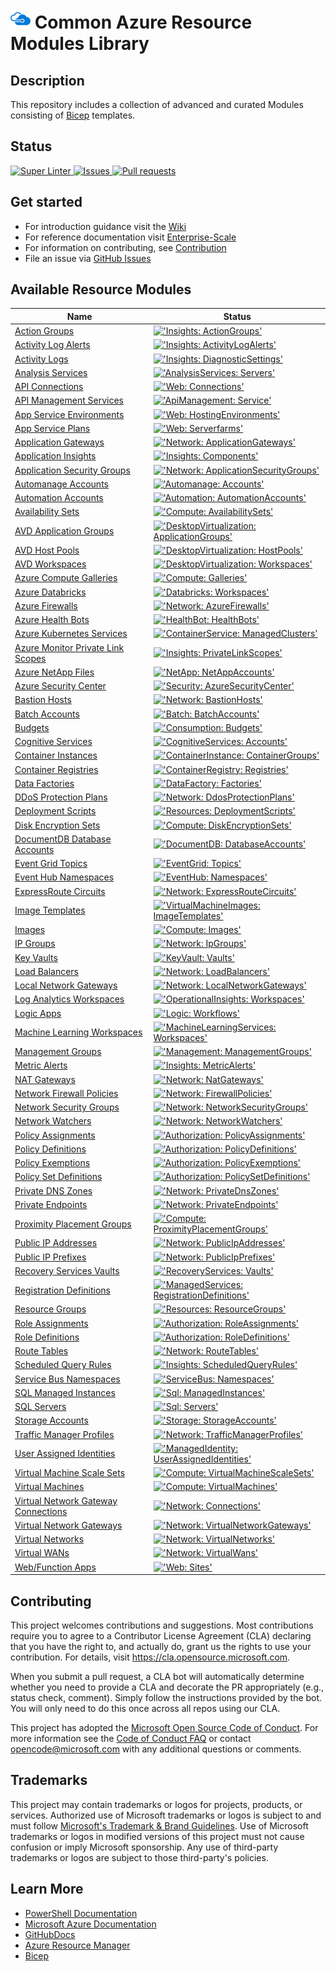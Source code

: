 # ![AzureIcon] Common Azure Resource Modules Library

## Description

This repository includes a collection of advanced and curated Modules consisting of [Bicep][Bicep] templates.

## Status

<a href="https://github.com/Azure/ResourceModules/actions/workflows/linter.yml">
  <img alt="Super Linter" src="https://github.com/Azure/ResourceModules/actions/workflows/linter.yml/badge.svg" />
</a>
<a href="https://github.com/Azure/ResourceModules/issues">
  <img alt="Issues" src="https://img.shields.io/github/issues/Azure/ResourceModules?color=0088ff" />
</a>
<a href="https://github.com/Azure/ResourceModules/pulls">
  <img alt="Pull requests" src="https://img.shields.io/github/issues-pr/Azure/ResourceModules?color=0088ff" />
</a>

## Get started

* For introduction guidance visit the [Wiki](https://github.com/azure/ResourceModules/wiki)
* For reference documentation visit [Enterprise-Scale](https://github.com/azure/enterprise-scale)
* For information on contributing, see [Contribution](<https://github.com/Azure/ResourceModules/wiki#contributing>)
* File an issue via [GitHub Issues](https://github.com/azure/ResourceModules/issues/new/choose)

## Available Resource Modules

| Name | Status |
| - | - |
| [Action Groups](https://github.com/lsnoddy/ResourceModules/tree/main/arm/Microsoft.Insights/actionGroups) | [!['Insights: ActionGroups'](https://github.com/lsnoddy/ResourceModules/actions/workflows/ms.insights.actiongroups.yml/badge.svg)](https://github.com/lsnoddy/ResourceModules/actions/workflows/ms.insights.actiongroups.yml) |
| [Activity Log Alerts](https://github.com/lsnoddy/ResourceModules/tree/main/arm/Microsoft.Insights/activityLogAlerts) | [!['Insights: ActivityLogAlerts'](https://github.com/lsnoddy/ResourceModules/actions/workflows/ms.insights.activitylogalerts.yml/badge.svg)](https://github.com/lsnoddy/ResourceModules/actions/workflows/ms.insights.activitylogalerts.yml) |
| [Activity Logs](https://github.com/lsnoddy/ResourceModules/tree/main/arm/Microsoft.Insights/diagnosticSettings) | [!['Insights: DiagnosticSettings'](https://github.com/lsnoddy/ResourceModules/actions/workflows/ms.insights.diagnosticsettings.yml/badge.svg)](https://github.com/lsnoddy/ResourceModules/actions/workflows/ms.insights.diagnosticsettings.yml) |
| [Analysis Services](https://github.com/lsnoddy/ResourceModules/tree/main/arm/Microsoft.AnalysisServices/servers) | [!['AnalysisServices: Servers'](https://github.com/lsnoddy/ResourceModules/actions/workflows/ms.analysisservices.servers.yml/badge.svg)](https://github.com/lsnoddy/ResourceModules/actions/workflows/ms.analysisservices.servers.yml) |
| [API Connections](https://github.com/lsnoddy/ResourceModules/tree/main/arm/Microsoft.Web/connections) | [!['Web: Connections'](https://github.com/lsnoddy/ResourceModules/actions/workflows/ms.web.connections.yml/badge.svg)](https://github.com/lsnoddy/ResourceModules/actions/workflows/ms.web.connections.yml) |
| [API Management Services](https://github.com/lsnoddy/ResourceModules/tree/main/arm/Microsoft.ApiManagement/service) | [!['ApiManagement: Service'](https://github.com/lsnoddy/ResourceModules/actions/workflows/ms.apimanagement.service.yml/badge.svg)](https://github.com/lsnoddy/ResourceModules/actions/workflows/ms.apimanagement.service.yml) |
| [App Service Environments](https://github.com/lsnoddy/ResourceModules/tree/main/arm/Microsoft.Web/hostingEnvironments) | [!['Web: HostingEnvironments'](https://github.com/lsnoddy/ResourceModules/actions/workflows/ms.web.hostingenvironments.yml/badge.svg)](https://github.com/lsnoddy/ResourceModules/actions/workflows/ms.web.hostingenvironments.yml) |
| [App Service Plans](https://github.com/lsnoddy/ResourceModules/tree/main/arm/Microsoft.Web/serverfarms) | [!['Web: Serverfarms'](https://github.com/lsnoddy/ResourceModules/actions/workflows/ms.web.serverfarms.yml/badge.svg)](https://github.com/lsnoddy/ResourceModules/actions/workflows/ms.web.serverfarms.yml) |
| [Application Gateways](https://github.com/lsnoddy/ResourceModules/tree/main/arm/Microsoft.Network/applicationGateways) | [!['Network: ApplicationGateways'](https://github.com/lsnoddy/ResourceModules/actions/workflows/ms.network.applicationgateways.yml/badge.svg)](https://github.com/lsnoddy/ResourceModules/actions/workflows/ms.network.applicationgateways.yml) |
| [Application Insights](https://github.com/lsnoddy/ResourceModules/tree/main/arm/Microsoft.Insights/components) | [!['Insights: Components'](https://github.com/lsnoddy/ResourceModules/actions/workflows/ms.insights.components.yml/badge.svg)](https://github.com/lsnoddy/ResourceModules/actions/workflows/ms.insights.components.yml) |
| [Application Security Groups](https://github.com/lsnoddy/ResourceModules/tree/main/arm/Microsoft.Network/applicationSecurityGroups) | [!['Network: ApplicationSecurityGroups'](https://github.com/lsnoddy/ResourceModules/actions/workflows/ms.network.applicationsecuritygroups.yml/badge.svg)](https://github.com/lsnoddy/ResourceModules/actions/workflows/ms.network.applicationsecuritygroups.yml) |
| [Automanage Accounts](https://github.com/lsnoddy/ResourceModules/tree/main/arm/Microsoft.Automanage/accounts) | [!['Automanage: Accounts'](https://github.com/lsnoddy/ResourceModules/actions/workflows/ms.automanage.accounts.yml/badge.svg)](https://github.com/lsnoddy/ResourceModules/actions/workflows/ms.automanage.accounts.yml) |
| [Automation Accounts](https://github.com/lsnoddy/ResourceModules/tree/main/arm/Microsoft.Automation/automationAccounts) | [!['Automation: AutomationAccounts'](https://github.com/lsnoddy/ResourceModules/actions/workflows/ms.automation.automationaccounts.yml/badge.svg)](https://github.com/lsnoddy/ResourceModules/actions/workflows/ms.automation.automationaccounts.yml) |
| [Availability Sets](https://github.com/lsnoddy/ResourceModules/tree/main/arm/Microsoft.Compute/availabilitySets) | [!['Compute: AvailabilitySets'](https://github.com/lsnoddy/ResourceModules/actions/workflows/ms.compute.availabilitysets.yml/badge.svg)](https://github.com/lsnoddy/ResourceModules/actions/workflows/ms.compute.availabilitysets.yml) |
| [AVD Application Groups](https://github.com/lsnoddy/ResourceModules/tree/main/arm/Microsoft.DesktopVirtualization/applicationgroups) | [!['DesktopVirtualization: ApplicationGroups'](https://github.com/lsnoddy/ResourceModules/actions/workflows/ms.desktopvirtualization.applicationgroups.yml/badge.svg)](https://github.com/lsnoddy/ResourceModules/actions/workflows/ms.desktopvirtualization.applicationgroups.yml) |
| [AVD Host Pools](https://github.com/lsnoddy/ResourceModules/tree/main/arm/Microsoft.DesktopVirtualization/hostpools) | [!['DesktopVirtualization: HostPools'](https://github.com/lsnoddy/ResourceModules/actions/workflows/ms.desktopvirtualization.hostpools.yml/badge.svg)](https://github.com/lsnoddy/ResourceModules/actions/workflows/ms.desktopvirtualization.hostpools.yml) |
| [AVD Workspaces](https://github.com/lsnoddy/ResourceModules/tree/main/arm/Microsoft.DesktopVirtualization/workspaces) | [!['DesktopVirtualization: Workspaces'](https://github.com/lsnoddy/ResourceModules/actions/workflows/ms.desktopvirtualization.workspaces.yml/badge.svg)](https://github.com/lsnoddy/ResourceModules/actions/workflows/ms.desktopvirtualization.workspaces.yml) |
| [Azure Compute Galleries](https://github.com/lsnoddy/ResourceModules/tree/main/arm/Microsoft.Compute/galleries) | [!['Compute: Galleries'](https://github.com/lsnoddy/ResourceModules/actions/workflows/ms.compute.galleries.yml/badge.svg)](https://github.com/lsnoddy/ResourceModules/actions/workflows/ms.compute.galleries.yml) |
| [Azure Databricks](https://github.com/lsnoddy/ResourceModules/tree/main/arm/Microsoft.Databricks/workspaces) | [!['Databricks: Workspaces'](https://github.com/lsnoddy/ResourceModules/actions/workflows/ms.databricks.workspaces.yml/badge.svg)](https://github.com/lsnoddy/ResourceModules/actions/workflows/ms.databricks.workspaces.yml) |
| [Azure Firewalls](https://github.com/lsnoddy/ResourceModules/tree/main/arm/Microsoft.Network/azureFirewalls) | [!['Network: AzureFirewalls'](https://github.com/lsnoddy/ResourceModules/actions/workflows/ms.network.azurefirewalls.yml/badge.svg)](https://github.com/lsnoddy/ResourceModules/actions/workflows/ms.network.azurefirewalls.yml) |
| [Azure Health Bots](https://github.com/lsnoddy/ResourceModules/tree/main/arm/Microsoft.HealthBot/healthBots) | [!['HealthBot: HealthBots'](https://github.com/lsnoddy/ResourceModules/actions/workflows/ms.healthbot.healthbots.yml/badge.svg)](https://github.com/lsnoddy/ResourceModules/actions/workflows/ms.healthbot.healthbots.yml) |
| [Azure Kubernetes Services](https://github.com/lsnoddy/ResourceModules/tree/main/arm/Microsoft.ContainerService/managedClusters) | [!['ContainerService: ManagedClusters'](https://github.com/lsnoddy/ResourceModules/actions/workflows/ms.containerservice.managedclusters.yml/badge.svg)](https://github.com/lsnoddy/ResourceModules/actions/workflows/ms.containerservice.managedclusters.yml) |
| [Azure Monitor Private Link Scopes](https://github.com/lsnoddy/ResourceModules/tree/main/arm/Microsoft.Insights/privateLinkScopes) | [!['Insights: PrivateLinkScopes'](https://github.com/lsnoddy/ResourceModules/actions/workflows/ms.insights.privatelinkscopes.yml/badge.svg)](https://github.com/lsnoddy/ResourceModules/actions/workflows/ms.insights.privatelinkscopes.yml) |
| [Azure NetApp Files](https://github.com/lsnoddy/ResourceModules/tree/main/arm/Microsoft.NetApp/netAppAccounts) | [!['NetApp: NetAppAccounts'](https://github.com/lsnoddy/ResourceModules/actions/workflows/ms.netapp.netappaccounts.yml/badge.svg)](https://github.com/lsnoddy/ResourceModules/actions/workflows/ms.netapp.netappaccounts.yml) |
| [Azure Security Center](https://github.com/lsnoddy/ResourceModules/tree/main/arm/Microsoft.Security/azureSecurityCenter) | [!['Security: AzureSecurityCenter'](https://github.com/lsnoddy/ResourceModules/actions/workflows/ms.security.azuresecuritycenter.yml/badge.svg)](https://github.com/lsnoddy/ResourceModules/actions/workflows/ms.security.azuresecuritycenter.yml) |
| [Bastion Hosts](https://github.com/lsnoddy/ResourceModules/tree/main/arm/Microsoft.Network/bastionHosts) | [!['Network: BastionHosts'](https://github.com/lsnoddy/ResourceModules/actions/workflows/ms.network.bastionhosts.yml/badge.svg)](https://github.com/lsnoddy/ResourceModules/actions/workflows/ms.network.bastionhosts.yml) |
| [Batch Accounts](https://github.com/lsnoddy/ResourceModules/tree/main/arm/Microsoft.Batch/batchAccounts) | [!['Batch: BatchAccounts'](https://github.com/lsnoddy/ResourceModules/actions/workflows/ms.batch.batchaccounts.yml/badge.svg)](https://github.com/lsnoddy/ResourceModules/actions/workflows/ms.batch.batchaccounts.yml) |
| [Budgets](https://github.com/lsnoddy/ResourceModules/tree/main/arm/Microsoft.Consumption/budgets) | [!['Consumption: Budgets'](https://github.com/lsnoddy/ResourceModules/actions/workflows/ms.consumption.budgets.yml/badge.svg)](https://github.com/lsnoddy/ResourceModules/actions/workflows/ms.consumption.budgets.yml) |
| [Cognitive Services](https://github.com/lsnoddy/ResourceModules/tree/main/arm/Microsoft.CognitiveServices/accounts) | [!['CognitiveServices: Accounts'](https://github.com/lsnoddy/ResourceModules/actions/workflows/ms.cognitiveservices.accounts.yml/badge.svg)](https://github.com/lsnoddy/ResourceModules/actions/workflows/ms.cognitiveservices.accounts.yml) |
| [Container Instances](https://github.com/lsnoddy/ResourceModules/tree/main/arm/Microsoft.ContainerInstance/containerGroups) | [!['ContainerInstance: ContainerGroups'](https://github.com/lsnoddy/ResourceModules/actions/workflows/ms.containerinstance.containergroups.yml/badge.svg)](https://github.com/lsnoddy/ResourceModules/actions/workflows/ms.containerinstance.containergroups.yml) |
| [Container Registries](https://github.com/lsnoddy/ResourceModules/tree/main/arm/Microsoft.ContainerRegistry/registries) | [!['ContainerRegistry: Registries'](https://github.com/lsnoddy/ResourceModules/actions/workflows/ms.containerregistry.registries.yml/badge.svg)](https://github.com/lsnoddy/ResourceModules/actions/workflows/ms.containerregistry.registries.yml) |
| [Data Factories](https://github.com/lsnoddy/ResourceModules/tree/main/arm/Microsoft.DataFactory/factories) | [!['DataFactory: Factories'](https://github.com/lsnoddy/ResourceModules/actions/workflows/ms.datafactory.factories.yml/badge.svg)](https://github.com/lsnoddy/ResourceModules/actions/workflows/ms.datafactory.factories.yml) |
| [DDoS Protection Plans](https://github.com/lsnoddy/ResourceModules/tree/main/arm/Microsoft.Network/ddosProtectionPlans) | [!['Network: DdosProtectionPlans'](https://github.com/lsnoddy/ResourceModules/actions/workflows/ms.network.ddosprotectionplans.yml/badge.svg)](https://github.com/lsnoddy/ResourceModules/actions/workflows/ms.network.ddosprotectionplans.yml) |
| [Deployment Scripts](https://github.com/lsnoddy/ResourceModules/tree/main/arm/Microsoft.Resources/deploymentScripts) | [!['Resources: DeploymentScripts'](https://github.com/lsnoddy/ResourceModules/actions/workflows/ms.resources.deploymentscripts.yml/badge.svg)](https://github.com/lsnoddy/ResourceModules/actions/workflows/ms.resources.deploymentscripts.yml) |
| [Disk Encryption Sets](https://github.com/lsnoddy/ResourceModules/tree/main/arm/Microsoft.Compute/diskEncryptionSets) | [!['Compute: DiskEncryptionSets'](https://github.com/lsnoddy/ResourceModules/actions/workflows/ms.compute.diskencryptionsets.yml/badge.svg)](https://github.com/lsnoddy/ResourceModules/actions/workflows/ms.compute.diskencryptionsets.yml) |
| [DocumentDB Database Accounts](https://github.com/lsnoddy/ResourceModules/tree/main/arm/Microsoft.DocumentDB/databaseAccounts) | [!['DocumentDB: DatabaseAccounts'](https://github.com/lsnoddy/ResourceModules/actions/workflows/ms.documentdb.databaseaccounts.yml/badge.svg)](https://github.com/lsnoddy/ResourceModules/actions/workflows/ms.documentdb.databaseaccounts.yml) |
| [Event Grid Topics](https://github.com/lsnoddy/ResourceModules/tree/main/arm/Microsoft.EventGrid/topics) | [!['EventGrid: Topics'](https://github.com/lsnoddy/ResourceModules/actions/workflows/ms.eventgrid.topics.yml/badge.svg)](https://github.com/lsnoddy/ResourceModules/actions/workflows/ms.eventgrid.topics.yml) |
| [Event Hub Namespaces](https://github.com/lsnoddy/ResourceModules/tree/main/arm/Microsoft.EventHub/namespaces) | [!['EventHub: Namespaces'](https://github.com/lsnoddy/ResourceModules/actions/workflows/ms.eventhub.namespaces.yml/badge.svg)](https://github.com/lsnoddy/ResourceModules/actions/workflows/ms.eventhub.namespaces.yml) |
| [ExpressRoute Circuits](https://github.com/lsnoddy/ResourceModules/tree/main/arm/Microsoft.Network/expressRouteCircuits) | [!['Network: ExpressRouteCircuits'](https://github.com/lsnoddy/ResourceModules/actions/workflows/ms.network.expressroutecircuits.yml/badge.svg)](https://github.com/lsnoddy/ResourceModules/actions/workflows/ms.network.expressroutecircuits.yml) |
| [Image Templates](https://github.com/lsnoddy/ResourceModules/tree/main/arm/Microsoft.VirtualMachineImages/imageTemplates) | [!['VirtualMachineImages: ImageTemplates'](https://github.com/lsnoddy/ResourceModules/actions/workflows/ms.virtualmachineimages.imagetemplates.yml/badge.svg)](https://github.com/lsnoddy/ResourceModules/actions/workflows/ms.virtualmachineimages.imagetemplates.yml) |
| [Images](https://github.com/lsnoddy/ResourceModules/tree/main/arm/Microsoft.Compute/images) | [!['Compute: Images'](https://github.com/lsnoddy/ResourceModules/actions/workflows/ms.compute.images.yml/badge.svg)](https://github.com/lsnoddy/ResourceModules/actions/workflows/ms.compute.images.yml) |
| [IP Groups](https://github.com/lsnoddy/ResourceModules/tree/main/arm/Microsoft.Network/ipGroups) | [!['Network: IpGroups'](https://github.com/lsnoddy/ResourceModules/actions/workflows/ms.network.ipgroups.yml/badge.svg)](https://github.com/lsnoddy/ResourceModules/actions/workflows/ms.network.ipgroups.yml) |
| [Key Vaults](https://github.com/lsnoddy/ResourceModules/tree/main/arm/Microsoft.KeyVault/vaults) | [!['KeyVault: Vaults'](https://github.com/lsnoddy/ResourceModules/actions/workflows/ms.keyvault.vaults.yml/badge.svg)](https://github.com/lsnoddy/ResourceModules/actions/workflows/ms.keyvault.vaults.yml) |
| [Load Balancers](https://github.com/lsnoddy/ResourceModules/tree/main/arm/Microsoft.Network/loadBalancers) | [!['Network: LoadBalancers'](https://github.com/lsnoddy/ResourceModules/actions/workflows/ms.network.loadbalancers.yml/badge.svg)](https://github.com/lsnoddy/ResourceModules/actions/workflows/ms.network.loadbalancers.yml) |
| [Local Network Gateways](https://github.com/lsnoddy/ResourceModules/tree/main/arm/Microsoft.Network/localNetworkGateways) | [!['Network: LocalNetworkGateways'](https://github.com/lsnoddy/ResourceModules/actions/workflows/ms.network.localnetworkgateways.yml/badge.svg)](https://github.com/lsnoddy/ResourceModules/actions/workflows/ms.network.localnetworkgateways.yml) |
| [Log Analytics Workspaces](https://github.com/lsnoddy/ResourceModules/tree/main/arm/Microsoft.OperationalInsights/workspaces) | [!['OperationalInsights: Workspaces'](https://github.com/lsnoddy/ResourceModules/actions/workflows/ms.operationalinsights.workspaces.yml/badge.svg)](https://github.com/lsnoddy/ResourceModules/actions/workflows/ms.operationalinsights.workspaces.yml) |
| [Logic Apps](https://github.com/lsnoddy/ResourceModules/tree/main/arm/Microsoft.Logic/workflows) | [!['Logic: Workflows'](https://github.com/lsnoddy/ResourceModules/actions/workflows/ms.logic.workflows.yml/badge.svg)](https://github.com/lsnoddy/ResourceModules/actions/workflows/ms.logic.workflows.yml) |
| [Machine Learning Workspaces](https://github.com/lsnoddy/ResourceModules/tree/main/arm/Microsoft.MachineLearningServices/workspaces) | [!['MachineLearningServices: Workspaces'](https://github.com/lsnoddy/ResourceModules/actions/workflows/ms.machinelearningservices.workspaces.yml/badge.svg)](https://github.com/lsnoddy/ResourceModules/actions/workflows/ms.machinelearningservices.workspaces.yml) |
| [Management Groups](https://github.com/lsnoddy/ResourceModules/tree/main/arm/Microsoft.Management/managementGroups) | [!['Management: ManagementGroups'](https://github.com/lsnoddy/ResourceModules/actions/workflows/ms.management.managementgroups.yml/badge.svg)](https://github.com/lsnoddy/ResourceModules/actions/workflows/ms.management.managementgroups.yml) |
| [Metric Alerts](https://github.com/lsnoddy/ResourceModules/tree/main/arm/Microsoft.Insights/metricAlerts) | [!['Insights: MetricAlerts'](https://github.com/lsnoddy/ResourceModules/actions/workflows/ms.insights.metricalerts.yml/badge.svg)](https://github.com/lsnoddy/ResourceModules/actions/workflows/ms.insights.metricalerts.yml) |
| [NAT Gateways](https://github.com/lsnoddy/ResourceModules/tree/main/arm/Microsoft.Network/natGateways) | [!['Network: NatGateways'](https://github.com/lsnoddy/ResourceModules/actions/workflows/ms.network.natgateways.yml/badge.svg)](https://github.com/lsnoddy/ResourceModules/actions/workflows/ms.network.natgateways.yml) |
| [Network Firewall Policies](https://github.com/lsnoddy/ResourceModules/tree/main/arm/Microsoft.Network/firewallPolicies) | [!['Network: FirewallPolicies'](https://github.com/lsnoddy/ResourceModules/actions/workflows/ms.network.firewallpolicies.yml/badge.svg)](https://github.com/lsnoddy/ResourceModules/actions/workflows/ms.network.firewallpolicies.yml) |
| [Network Security Groups](https://github.com/lsnoddy/ResourceModules/tree/main/arm/Microsoft.Network/networkSecurityGroups) | [!['Network: NetworkSecurityGroups'](https://github.com/lsnoddy/ResourceModules/actions/workflows/ms.network.networksecuritygroups.yml/badge.svg)](https://github.com/lsnoddy/ResourceModules/actions/workflows/ms.network.networksecuritygroups.yml) |
| [Network Watchers](https://github.com/lsnoddy/ResourceModules/tree/main/arm/Microsoft.Network/networkWatchers) | [!['Network: NetworkWatchers'](https://github.com/lsnoddy/ResourceModules/actions/workflows/ms.network.networkwatchers.yml/badge.svg)](https://github.com/lsnoddy/ResourceModules/actions/workflows/ms.network.networkwatchers.yml) |
| [Policy Assignments](https://github.com/lsnoddy/ResourceModules/tree/main/arm/Microsoft.Authorization/policyAssignments) | [!['Authorization: PolicyAssignments'](https://github.com/lsnoddy/ResourceModules/actions/workflows/ms.authorization.policyassignments.yml/badge.svg)](https://github.com/lsnoddy/ResourceModules/actions/workflows/ms.authorization.policyassignments.yml) |
| [Policy Definitions](https://github.com/lsnoddy/ResourceModules/tree/main/arm/Microsoft.Authorization/policyDefinitions) | [!['Authorization: PolicyDefinitions'](https://github.com/lsnoddy/ResourceModules/actions/workflows/ms.authorization.policydefinitions.yml/badge.svg)](https://github.com/lsnoddy/ResourceModules/actions/workflows/ms.authorization.policydefinitions.yml) |
| [Policy Exemptions](https://github.com/lsnoddy/ResourceModules/tree/main/arm/Microsoft.Authorization/policyExemptions) | [!['Authorization: PolicyExemptions'](https://github.com/lsnoddy/ResourceModules/actions/workflows/ms.authorization.policyexemptions.yml/badge.svg)](https://github.com/lsnoddy/ResourceModules/actions/workflows/ms.authorization.policyexemptions.yml) |
| [Policy Set Definitions](https://github.com/lsnoddy/ResourceModules/tree/main/arm/Microsoft.Authorization/policySetDefinitions) | [!['Authorization: PolicySetDefinitions'](https://github.com/lsnoddy/ResourceModules/actions/workflows/ms.authorization.policysetdefinitions.yml/badge.svg)](https://github.com/lsnoddy/ResourceModules/actions/workflows/ms.authorization.policysetdefinitions.yml) |
| [Private DNS Zones](https://github.com/lsnoddy/ResourceModules/tree/main/arm/Microsoft.Network/privateDnsZones) | [!['Network: PrivateDnsZones'](https://github.com/lsnoddy/ResourceModules/actions/workflows/ms.network.privatednszones.yml/badge.svg)](https://github.com/lsnoddy/ResourceModules/actions/workflows/ms.network.privatednszones.yml) |
| [Private Endpoints](https://github.com/lsnoddy/ResourceModules/tree/main/arm/Microsoft.Network/privateEndpoints) | [!['Network: PrivateEndpoints'](https://github.com/lsnoddy/ResourceModules/actions/workflows/ms.network.privateendpoints.yml/badge.svg)](https://github.com/lsnoddy/ResourceModules/actions/workflows/ms.network.privateendpoints.yml) |
| [Proximity Placement Groups](https://github.com/lsnoddy/ResourceModules/tree/main/arm/Microsoft.Compute/proximityPlacementGroups) | [!['Compute: ProximityPlacementGroups'](https://github.com/lsnoddy/ResourceModules/actions/workflows/ms.compute.proximityplacementgroups.yml/badge.svg)](https://github.com/lsnoddy/ResourceModules/actions/workflows/ms.compute.proximityplacementgroups.yml) |
| [Public IP Addresses](https://github.com/lsnoddy/ResourceModules/tree/main/arm/Microsoft.Network/publicIPAddresses) | [!['Network: PublicIpAddresses'](https://github.com/lsnoddy/ResourceModules/actions/workflows/ms.network.publicipaddresses.yml/badge.svg)](https://github.com/lsnoddy/ResourceModules/actions/workflows/ms.network.publicipaddresses.yml) |
| [Public IP Prefixes](https://github.com/lsnoddy/ResourceModules/tree/main/arm/Microsoft.Network/publicIPPrefixes) | [!['Network: PublicIpPrefixes'](https://github.com/lsnoddy/ResourceModules/actions/workflows/ms.network.publicipprefixes.yml/badge.svg)](https://github.com/lsnoddy/ResourceModules/actions/workflows/ms.network.publicipprefixes.yml) |
| [Recovery Services Vaults](https://github.com/lsnoddy/ResourceModules/tree/main/arm/Microsoft.RecoveryServices/vaults) | [!['RecoveryServices: Vaults'](https://github.com/lsnoddy/ResourceModules/actions/workflows/ms.recoveryservices.vaults.yml/badge.svg)](https://github.com/lsnoddy/ResourceModules/actions/workflows/ms.recoveryservices.vaults.yml) |
| [Registration Definitions](https://github.com/lsnoddy/ResourceModules/tree/main/arm/Microsoft.ManagedServices/registrationDefinitions) | [!['ManagedServices: RegistrationDefinitions'](https://github.com/lsnoddy/ResourceModules/actions/workflows/ms.managedservices.registrationdefinitions.yml/badge.svg)](https://github.com/lsnoddy/ResourceModules/actions/workflows/ms.managedservices.registrationdefinitions.yml) |
| [Resource Groups](https://github.com/lsnoddy/ResourceModules/tree/main/arm/Microsoft.Resources/resourceGroups) | [!['Resources: ResourceGroups'](https://github.com/lsnoddy/ResourceModules/actions/workflows/ms.resources.resourcegroups.yml/badge.svg)](https://github.com/lsnoddy/ResourceModules/actions/workflows/ms.resources.resourcegroups.yml) |
| [Role Assignments](https://github.com/lsnoddy/ResourceModules/tree/main/arm/Microsoft.Authorization/roleAssignments) | [!['Authorization: RoleAssignments'](https://github.com/lsnoddy/ResourceModules/actions/workflows/ms.authorization.roleassignments.yml/badge.svg)](https://github.com/lsnoddy/ResourceModules/actions/workflows/ms.authorization.roleassignments.yml) |
| [Role Definitions](https://github.com/lsnoddy/ResourceModules/tree/main/arm/Microsoft.Authorization/roleDefinitions) | [!['Authorization: RoleDefinitions'](https://github.com/lsnoddy/ResourceModules/actions/workflows/ms.authorization.roledefinitions.yml/badge.svg)](https://github.com/lsnoddy/ResourceModules/actions/workflows/ms.authorization.roledefinitions.yml) |
| [Route Tables](https://github.com/lsnoddy/ResourceModules/tree/main/arm/Microsoft.Network/routeTables) | [!['Network: RouteTables'](https://github.com/lsnoddy/ResourceModules/actions/workflows/ms.network.routetables.yml/badge.svg)](https://github.com/lsnoddy/ResourceModules/actions/workflows/ms.network.routetables.yml) |
| [Scheduled Query Rules](https://github.com/lsnoddy/ResourceModules/tree/main/arm/Microsoft.Insights/scheduledQueryRules) | [!['Insights: ScheduledQueryRules'](https://github.com/lsnoddy/ResourceModules/actions/workflows/ms.insights.scheduledqueryrules.yml/badge.svg)](https://github.com/lsnoddy/ResourceModules/actions/workflows/ms.insights.scheduledqueryrules.yml) |
| [Service Bus Namespaces](https://github.com/lsnoddy/ResourceModules/tree/main/arm/Microsoft.ServiceBus/namespaces) | [!['ServiceBus: Namespaces'](https://github.com/lsnoddy/ResourceModules/actions/workflows/ms.servicebus.namespaces.yml/badge.svg)](https://github.com/lsnoddy/ResourceModules/actions/workflows/ms.servicebus.namespaces.yml) |
| [SQL Managed Instances](https://github.com/lsnoddy/ResourceModules/tree/main/arm/Microsoft.Sql/managedInstances) | [!['Sql: ManagedInstances'](https://github.com/lsnoddy/ResourceModules/actions/workflows/ms.sql.managedinstances.yml/badge.svg)](https://github.com/lsnoddy/ResourceModules/actions/workflows/ms.sql.managedinstances.yml) |
| [SQL Servers](https://github.com/lsnoddy/ResourceModules/tree/main/arm/Microsoft.Sql/servers) | [!['Sql: Servers'](https://github.com/lsnoddy/ResourceModules/actions/workflows/ms.sql.servers.yml/badge.svg)](https://github.com/lsnoddy/ResourceModules/actions/workflows/ms.sql.servers.yml) |
| [Storage Accounts](https://github.com/lsnoddy/ResourceModules/tree/main/arm/Microsoft.Storage/storageAccounts) | [!['Storage: StorageAccounts'](https://github.com/lsnoddy/ResourceModules/actions/workflows/ms.storage.storageaccounts.yml/badge.svg)](https://github.com/lsnoddy/ResourceModules/actions/workflows/ms.storage.storageaccounts.yml) |
| [Traffic Manager Profiles](https://github.com/lsnoddy/ResourceModules/tree/main/arm/Microsoft.Network/trafficmanagerprofiles) | [!['Network: TrafficManagerProfiles'](https://github.com/lsnoddy/ResourceModules/actions/workflows/ms.network.trafficmanagerprofiles.yml/badge.svg)](https://github.com/lsnoddy/ResourceModules/actions/workflows/ms.network.trafficmanagerprofiles.yml) |
| [User Assigned Identities](https://github.com/lsnoddy/ResourceModules/tree/main/arm/Microsoft.ManagedIdentity/userAssignedIdentities) | [!['ManagedIdentity: UserAssignedIdentities'](https://github.com/lsnoddy/ResourceModules/actions/workflows/ms.managedidentity.userassignedidentities.yml/badge.svg)](https://github.com/lsnoddy/ResourceModules/actions/workflows/ms.managedidentity.userassignedidentities.yml) |
| [Virtual Machine Scale Sets](https://github.com/lsnoddy/ResourceModules/tree/main/arm/Microsoft.Compute/virtualMachineScaleSets) | [!['Compute: VirtualMachineScaleSets'](https://github.com/lsnoddy/ResourceModules/actions/workflows/ms.compute.virtualmachinescalesets.yml/badge.svg)](https://github.com/lsnoddy/ResourceModules/actions/workflows/ms.compute.virtualmachinescalesets.yml) |
| [Virtual Machines](https://github.com/lsnoddy/ResourceModules/tree/main/arm/Microsoft.Compute/virtualMachines) | [!['Compute: VirtualMachines'](https://github.com/lsnoddy/ResourceModules/actions/workflows/ms.compute.virtualmachines.yml/badge.svg)](https://github.com/lsnoddy/ResourceModules/actions/workflows/ms.compute.virtualmachines.yml) |
| [Virtual Network Gateway Connections](https://github.com/lsnoddy/ResourceModules/tree/main/arm/Microsoft.Network/connections) | [!['Network: Connections'](https://github.com/lsnoddy/ResourceModules/actions/workflows/ms.network.connections.yml/badge.svg)](https://github.com/lsnoddy/ResourceModules/actions/workflows/ms.network.connections.yml) |
| [Virtual Network Gateways](https://github.com/lsnoddy/ResourceModules/tree/main/arm/Microsoft.Network/virtualNetworkGateways) | [!['Network: VirtualNetworkGateways'](https://github.com/lsnoddy/ResourceModules/actions/workflows/ms.network.virtualnetworkgateways.yml/badge.svg)](https://github.com/lsnoddy/ResourceModules/actions/workflows/ms.network.virtualnetworkgateways.yml) |
| [Virtual Networks](https://github.com/lsnoddy/ResourceModules/tree/main/arm/Microsoft.Network/virtualNetworks) | [!['Network: VirtualNetworks'](https://github.com/lsnoddy/ResourceModules/actions/workflows/ms.network.virtualnetworks.yml/badge.svg)](https://github.com/lsnoddy/ResourceModules/actions/workflows/ms.network.virtualnetworks.yml) |
| [Virtual WANs](https://github.com/lsnoddy/ResourceModules/tree/main/arm/Microsoft.Network/virtualWans) | [!['Network: VirtualWans'](https://github.com/lsnoddy/ResourceModules/actions/workflows/ms.network.virtualwans.yml/badge.svg)](https://github.com/lsnoddy/ResourceModules/actions/workflows/ms.network.virtualwans.yml) |
| [Web/Function Apps](https://github.com/lsnoddy/ResourceModules/tree/main/arm/Microsoft.Web/sites) | [!['Web: Sites'](https://github.com/lsnoddy/ResourceModules/actions/workflows/ms.web.sites.yml/badge.svg)](https://github.com/lsnoddy/ResourceModules/actions/workflows/ms.web.sites.yml) |

<!-- ## Contributors

Contributors names and contact info

* [@segraef](<https://twitter.com/segraef>)

-->

## Contributing

This project welcomes contributions and suggestions.  Most contributions require you to agree to a Contributor License Agreement (CLA) declaring that you have the right to, and actually do, grant us the rights to use your contribution. For details, visit <https://cla.opensource.microsoft.com>.

When you submit a pull request, a CLA bot will automatically determine whether you need to provide a CLA and decorate the PR appropriately (e.g., status check, comment). Simply follow the instructions provided by the bot. You will only need to do this once across all repos using our CLA.

This project has adopted the [Microsoft Open Source Code of Conduct](https://opensource.microsoft.com/codeofconduct/).
For more information see the [Code of Conduct FAQ](https://opensource.microsoft.com/codeofconduct/faq/) or contact [opencode@microsoft.com](mailto:opencode@microsoft.com) with any additional questions or comments.

## Trademarks

This project may contain trademarks or logos for projects, products, or services. Authorized use of Microsoft trademarks or logos is subject to and must follow
[Microsoft's Trademark & Brand Guidelines](https://www.microsoft.com/en-us/legal/intellectualproperty/trademarks/usage/general).
Use of Microsoft trademarks or logos in modified versions of this project must not cause confusion or imply Microsoft sponsorship.
Any use of third-party trademarks or logos are subject to those third-party's policies.

## Learn More

* [PowerShell Documentation][PowerShellDocs]
* [Microsoft Azure Documentation][MicrosoftAzureDocs]
* [GitHubDocs][GitHubDocs]
* [Azure Resource Manager][AzureResourceManager]
* [Bicep][Bicep]

<!-- References -->

<!-- Local -->
[Wiki]: <https://github.com/Azure/Modules/wiki>
[ProjectSetup]: <https://docs.github.com/en/communities/setting-up-your-project-for-healthy-contributions>
[GitHubDocs]: <https://docs.github.com/>
[AzureDevOpsDocs]: <https://docs.microsoft.com/en-us/azure/devops/?view=azure-devops>
[GitHubIssues]: <https://github.com/Azure/Modules/issues>
[Contributing]: CONTRIBUTING.md
[AzureIcon]: docs/media/MicrosoftAzure-32px.png
[PowershellIcon]: docs/media/MicrosoftPowerShellCore-32px.png
[BashIcon]: docs/media/Bash_Logo_black_and_white_icon_only-32px.svg.png

<!-- External -->
[Bicep]: <https://github.com/Azure/bicep>
[Az]: <https://img.shields.io/powershellgallery/v/Az.svg?style=flat-square&label=Az>
[AzGallery]: <https://www.powershellgallery.com/packages/Az/>
[PowerShellCore]: <https://github.com/PowerShell/PowerShell/releases/latest>
[InstallAzPs]: <https://docs.microsoft.com/en-us/powershell/azure/install-az-ps>
[AzureResourceManager]: <https://docs.microsoft.com/en-us/azure/azure-resource-manager/management/overview>
[TemplateSpecs]: <https://docs.microsoft.com/en-us/azure/azure-resource-manager/templates/template-specs>

[ESLZ]: <https://github.com/Azure/Enterprise-Scale>
[AzureSecurityBenchmark]: <https://docs.microsoft.com/en-us/azure/cloud-adoption-framework/ready/enterprise-scale/security-governance-and-compliance#azure-security-benchmark>
[ESLZWorkloadTemplatesLibrary]: <https://github.com/Azure/Enterprise-Scale/tree/main/workloads>

<!-- Docs -->
[MicrosoftAzureDocs]: <https://docs.microsoft.com/en-us/azure/>
[PowerShellDocs]: <https://docs.microsoft.com/en-us/powershell/>
